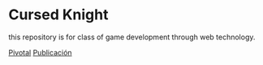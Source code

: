 # Cursed Knight

this repository is for class of game development through web technology.

[Pivotal]() 
[Publicación](https://curryrice233.github.io/DVI/)

